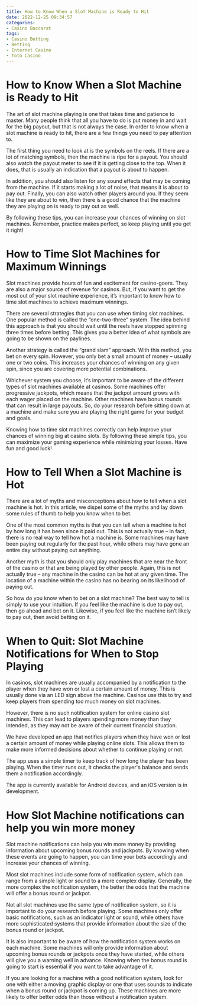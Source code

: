 ```yaml
---
title: How to Know When a Slot Machine is Ready to Hit
date: 2022-12-25 09:34:57
categories:
- Casino Baccarat
tags:
- Casino Betting
- Betting
- Internet Casino
- Toto Casino
---
```



#  How to Know When a Slot Machine is Ready to Hit

The art of slot machine playing is one that takes time and patience to master. Many people think that all you have to do is put money in and wait for the big payout, but that is not always the case. In order to know when a slot machine is ready to hit, there are a few things you need to pay attention to.

The first thing you need to look at is the symbols on the reels. If there are a lot of matching symbols, then the machine is ripe for a payout. You should also watch the payout meter to see if it is getting close to the top. When it does, that is usually an indication that a payout is about to happen.

In addition, you should also listen for any sound effects that may be coming from the machine. If it starts making a lot of noise, that means it is about to pay out. Finally, you can also watch other players around you. If they seem like they are about to win, then there is a good chance that the machine they are playing on is ready to pay out as well.

By following these tips, you can increase your chances of winning on slot machines. Remember, practice makes perfect, so keep playing until you get it right!

#  How to Time Slot Machines for Maximum Winnings

Slot machines provide hours of fun and excitement for casino-goers. They are also a major source of revenue for casinos. But, if you want to get the most out of your slot machine experience, it’s important to know how to time slot machines to achieve maximum winnings.

There are several strategies that you can use when timing slot machines. One popular method is called the “one-two-three” system. The idea behind this approach is that you should wait until the reels have stopped spinning three times before betting. This gives you a better idea of what symbols are going to be shown on the paylines.

Another strategy is called the “grand slam” approach. With this method, you bet on every spin. However, you only bet a small amount of money – usually one or two coins. This increases your chances of winning on any given spin, since you are covering more potential combinations.

Whichever system you choose, it’s important to be aware of the different types of slot machines available at casinos. Some machines offer progressive jackpots, which means that the jackpot amount grows with each wager placed on the machine. Other machines have bonus rounds that can result in large payouts. So, do your research before sitting down at a machine and make sure you are playing the right game for your budget and goals.

Knowing how to time slot machines correctly can help improve your chances of winning big at casino slots. By following these simple tips, you can maximize your gaming experience while minimizing your losses. Have fun and good luck!

#  How to Tell When a Slot Machine is Hot

There are a lot of myths and misconceptions about how to tell when a slot machine is hot. In this article, we dispel some of the myths and lay down some rules of thumb to help you know when to bet.

One of the most common myths is that you can tell when a machine is hot by how long it has been since it paid out. This is not actually true – in fact, there is no real way to tell how hot a machine is. Some machines may have been paying out regularly for the past hour, while others may have gone an entire day without paying out anything.

Another myth is that you should only play machines that are near the front of the casino or that are being played by other people. Again, this is not actually true – any machine in the casino can be hot at any given time. The location of a machine within the casino has no bearing on its likelihood of paying out.

So how do you know when to bet on a slot machine? The best way to tell is simply to use your intuition. If you feel like the machine is due to pay out, then go ahead and bet on it. Likewise, if you feel like the machine isn’t likely to pay out, then avoid betting on it.

#  When to Quit: Slot Machine Notifications for When to Stop Playing

In casinos, slot machines are usually accompanied by a notification to the player when they have won or lost a certain amount of money. This is usually done via an LED sign above the machine. Casinos use this to try and keep players from spending too much money on slot machines.

However, there is no such notification system for online casino slot machines. This can lead to players spending more money than they intended, as they may not be aware of their current financial situation.

We have developed an app that notifies players when they have won or lost a certain amount of money while playing online slots. This allows them to make more informed decisions about whether to continue playing or not.

The app uses a simple timer to keep track of how long the player has been playing. When the timer runs out, it checks the player's balance and sends them a notification accordingly.

The app is currently available for Android devices, and an iOS version is in development.

#  How Slot Machine notifications can help you win more money

Slot machine notifications can help you win more money by providing information about upcoming bonus rounds and jackpots. By knowing when these events are going to happen, you can time your bets accordingly and increase your chances of winning.

Most slot machines include some form of notification system, which can range from a simple light or sound to a more complex display. Generally, the more complex the notification system, the better the odds that the machine will offer a bonus round or jackpot.

Not all slot machines use the same type of notification system, so it is important to do your research before playing. Some machines only offer basic notifications, such as an indicator light or sound, while others have more sophisticated systems that provide information about the size of the bonus round or jackpot.

It is also important to be aware of how the notification system works on each machine. Some machines will only provide information about upcoming bonus rounds or jackpots once they have started, while others will give you a warning well in advance. Knowing when the bonus round is going to start is essential if you want to take advantage of it.

If you are looking for a machine with a good notification system, look for one with either a moving graphic display or one that uses sounds to indicate when a bonus round or jackpot is coming up. These machines are more likely to offer better odds than those without a notification system.